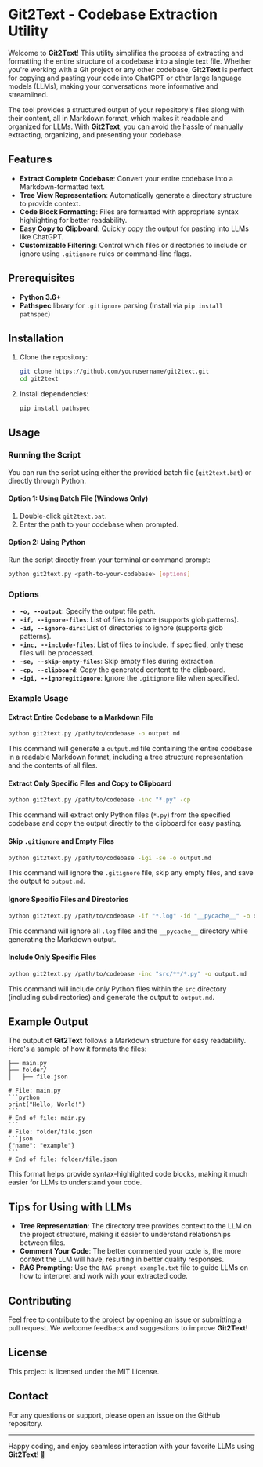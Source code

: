 # Git2Text - Codebase Extraction Utility

Welcome to **Git2Text**! This utility simplifies the process of extracting and formatting the entire structure of a codebase into a single text file. Whether you're working with a Git project or any other codebase, **Git2Text** is perfect for copying and pasting your code into ChatGPT or other large language models (LLMs), making your conversations more informative and streamlined.

The tool provides a structured output of your repository's files along with their content, all in Markdown format, which makes it readable and organized for LLMs. With **Git2Text**, you can avoid the hassle of manually extracting, organizing, and presenting your codebase.

## Features

- **Extract Complete Codebase**: Convert your entire codebase into a Markdown-formatted text.
- **Tree View Representation**: Automatically generate a directory structure to provide context.
- **Code Block Formatting**: Files are formatted with appropriate syntax highlighting for better readability.
- **Easy Copy to Clipboard**: Quickly copy the output for pasting into LLMs like ChatGPT.
- **Customizable Filtering**: Control which files or directories to include or ignore using `.gitignore` rules or command-line flags.
  
## Prerequisites

- **Python 3.6+**
- **Pathspec** library for `.gitignore` parsing (Install via `pip install pathspec`)

## Installation

1. Clone the repository:
   ```bash
   git clone https://github.com/yourusername/git2text.git
   cd git2text
   ```
2. Install dependencies:
   ```bash
   pip install pathspec
   ```

## Usage

### Running the Script

You can run the script using either the provided batch file (`git2text.bat`) or directly through Python.

#### Option 1: Using Batch File (Windows Only)

1. Double-click `git2text.bat`.
2. Enter the path to your codebase when prompted.

#### Option 2: Using Python

Run the script directly from your terminal or command prompt:

```bash
python git2text.py <path-to-your-codebase> [options]
```

### Options

- **`-o, --output`**: Specify the output file path.
- **`-if, --ignore-files`**: List of files to ignore (supports glob patterns).
- **`-id, --ignore-dirs`**: List of directories to ignore (supports glob patterns).
- **`-inc, --include-files`**: List of files to include. If specified, only these files will be processed.
- **`-se, --skip-empty-files`**: Skip empty files during extraction.
- **`-cp, --clipboard`**: Copy the generated content to the clipboard.
- **`-igi, --ignoregitignore`**: Ignore the `.gitignore` file when specified.

### Example Usage

#### Extract Entire Codebase to a Markdown File

```bash
python git2text.py /path/to/codebase -o output.md
```

This command will generate a `output.md` file containing the entire codebase in a readable Markdown format, including a tree structure representation and the contents of all files.

#### Extract Only Specific Files and Copy to Clipboard

```bash
python git2text.py /path/to/codebase -inc "*.py" -cp
```

This command will extract only Python files (`*.py`) from the specified codebase and copy the output directly to the clipboard for easy pasting.

#### Skip `.gitignore` and Empty Files

```bash
python git2text.py /path/to/codebase -igi -se -o output.md
```

This command will ignore the `.gitignore` file, skip any empty files, and save the output to `output.md`.

#### Ignore Specific Files and Directories

```bash
python git2text.py /path/to/codebase -if "*.log" -id "__pycache__" -o output.md
```

This command will ignore all `.log` files and the `__pycache__` directory while generating the Markdown output.

#### Include Only Specific Files

```bash
python git2text.py /path/to/codebase -inc "src/**/*.py" -o output.md
```

This command will include only Python files within the `src` directory (including subdirectories) and generate the output to `output.md`.

## Example Output

The output of **Git2Text** follows a Markdown structure for easy readability. Here's a sample of how it formats the files:
````
├── main.py
├── folder/
│   ├── file.json

# File: main.py
```python
print("Hello, World!")
```
# End of file: main.py
```
# File: folder/file.json
```json
{"name": "example"}  
```
# End of file: folder/file.json
````

This format helps provide syntax-highlighted code blocks, making it much easier for LLMs to understand your code.

## Tips for Using with LLMs

- **Tree Representation**: The directory tree provides context to the LLM on the project structure, making it easier to understand relationships between files.
- **Comment Your Code**: The better commented your code is, the more context the LLM will have, resulting in better quality responses.
- **RAG Prompting**: Use the `RAG prompt example.txt` file to guide LLMs on how to interpret and work with your extracted code.

## Contributing

Feel free to contribute to the project by opening an issue or submitting a pull request. We welcome feedback and suggestions to improve **Git2Text**!

## License

This project is licensed under the MIT License.

## Contact

For any questions or support, please open an issue on the GitHub repository.

---

Happy coding, and enjoy seamless interaction with your favorite LLMs using **Git2Text**! 🚀

